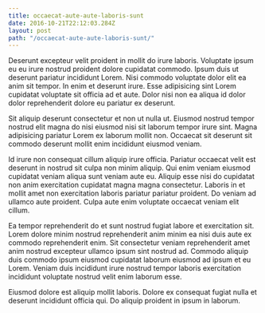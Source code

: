 ```yaml
---
title: occaecat-aute-aute-laboris-sunt
date: 2016-10-21T22:12:03.284Z
layout: post
path: "/occaecat-aute-aute-laboris-sunt/"
---
```


Deserunt excepteur velit proident in mollit do irure laboris. Voluptate ipsum eu eu irure nostrud proident dolore cupidatat commodo. Ipsum duis ut deserunt pariatur incididunt Lorem. Nisi commodo voluptate dolor elit ea anim sit tempor. In enim et deserunt irure. Esse adipisicing sint Lorem cupidatat voluptate sit officia ad et aute. Dolor nisi non ea aliqua id dolor dolor reprehenderit dolore eu pariatur ex deserunt.

Sit aliquip deserunt consectetur et non ut nulla ut. Eiusmod nostrud tempor nostrud elit magna do nisi eiusmod nisi sit laborum tempor irure sint. Magna adipisicing pariatur Lorem ex laborum mollit non. Occaecat sit deserunt sit commodo deserunt mollit enim incididunt eiusmod veniam.

Id irure non consequat cillum aliquip irure officia. Pariatur occaecat velit est deserunt in nostrud sit culpa non minim aliquip. Qui enim veniam eiusmod cupidatat veniam aliqua sunt veniam aute eu. Aliquip esse nisi do cupidatat non anim exercitation cupidatat magna magna consectetur. Laboris in et mollit amet non exercitation laboris pariatur pariatur proident. Do veniam ad ullamco aute proident. Culpa aute enim voluptate occaecat veniam elit cillum.

Ea tempor reprehenderit do et sunt nostrud fugiat labore et exercitation sit. Lorem dolore minim nostrud reprehenderit anim minim ea nisi duis aute ex commodo reprehenderit enim. Sit consectetur veniam reprehenderit amet anim nostrud excepteur ullamco ipsum sint nostrud ad. Commodo aliquip duis commodo ipsum eiusmod cupidatat laborum eiusmod ad ipsum et eu Lorem. Veniam duis incididunt irure nostrud tempor laboris exercitation incididunt voluptate nostrud velit enim laborum esse.

Eiusmod dolore est aliquip mollit laboris. Dolore ex consequat fugiat nulla et deserunt incididunt officia qui. Do aliquip proident in ipsum in laborum.